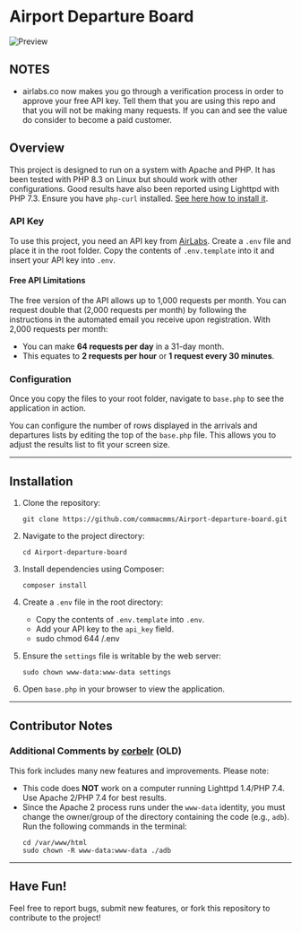 # Airport Departure Board

![Preview](https://github.com/commacmms/Airport-departure-board/blob/main/airport.png?raw=true)

## NOTES
- airlabs.co now makes you go through a verification process in order to approve your free API key. Tell them that you are using this repo and that
you will not be making many requests. If you can and see the value do consider to become a paid customer.

## Overview
This project is designed to run on a system with Apache and PHP. It has been tested with PHP 8.3 on Linux but should work with other configurations. Good results have also been reported using Lighttpd with PHP 7.3. Ensure you have `php-curl` installed. [See here how to install it](https://stackoverflow.com/questions/6382539/call-to-undefined-function-curl-init).

### API Key
To use this project, you need an API key from [AirLabs](https://airlabs.co/). Create a `.env` file and place it in the root folder. Copy the contents of `.env.template` into it and insert your API key into `.env`.

#### Free API Limitations
The free version of the API allows up to 1,000 requests per month. You can request double that (2,000 requests per month) by following the instructions in the automated email you receive upon registration. With 2,000 requests per month:
- You can make **64 requests per day** in a 31-day month.
- This equates to **2 requests per hour** or **1 request every 30 minutes**.

### Configuration
Once you copy the files to your root folder, navigate to `base.php` to see the application in action.

You can configure the number of rows displayed in the arrivals and departures lists by editing the top of the `base.php` file. This allows you to adjust the results list to fit your screen size.

---

## Installation
1. Clone the repository:
   ```
   git clone https://github.com/commacmms/Airport-departure-board.git
   ```
2. Navigate to the project directory:
   ```
   cd Airport-departure-board
   ```
3. Install dependencies using Composer:
   ```
   composer install
   ```
4. Create a `.env` file in the root directory:
   - Copy the contents of `.env.template` into `.env`.
   - Add your API key to the `api_key` field.
   - sudo chmod 644 <path to your file>/.env

5. Ensure the `settings` file is writable by the web server:
   ```
   sudo chown www-data:www-data settings
   ```

6. Open `base.php` in your browser to view the application.

---

## Contributor Notes
### Additional Comments by [corbelr](https://github.com/corbelr) (OLD)
This fork includes many new features and improvements. Please note:
- This code does **NOT** work on a computer running Lighttpd 1.4/PHP 7.4. Use Apache 2/PHP 7.4 for best results.
- Since the Apache 2 process runs under the `www-data` identity, you must change the owner/group of the directory containing the code (e.g., `adb`). Run the following commands in the terminal:
   ```
   cd /var/www/html
   sudo chown -R www-data:www-data ./adb
   ```

---

## Have Fun!
Feel free to report bugs, submit new features, or fork this repository to contribute to the project!